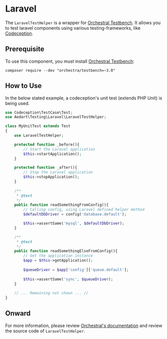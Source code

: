 # Laravel

The `LaravelTestHelper` is a wrapper for [Orchestral Testbench](https://github.com/orchestral/testbench).
It allows you to test laravel components using various testing-frameworks, like [Codeception](https://codeception.com/).

## Prerequisite

To use this component, you must install [Orchestral Testbench](https://github.com/orchestral/testbench):

``` console
composer require --dev "orchestra/testbench=~3.0"
```

## How to Use

In the below stated example, a codeception's unit test (extends PHP Unit) is being used.

```php
use Codeception\TestCase\Test;
use Aedart\Testing\Laravel\LaravelTestHelper;

class MyUnitTest extends Test
{
    use LaravelTestHelper;

    protected function _before(){
        // Start the Laravel application
        $this->startApplication();
    }

    protected function _after(){
        // Stop the Laravel application
        $this->stopApplication();
    }
    
    /**
     * @test
     */
    public function readSomethingFromConfig(){
        // Calling config, using Laravel defined helper method
        $defaultDbDriver = config('database.default');

        $this->assertSame('mysql', $defaultDbDriver);
    }

    /**
     * @test
     */
    public function readSomethingElseFromConfig(){
        // Get the application instance
        $app = $this->getApplication();
        
        $queueDriver = $app['config']['queue.default'];
        
        $this->assertSame('sync', $queueDriver);
    }
    
    // ... Remaining not shown ... //
}
```

## Onward

For more information, please review [Orchestral's documentation](https://github.com/orchestral/testbench) and review the source code of `LaravelTestHelper`.
